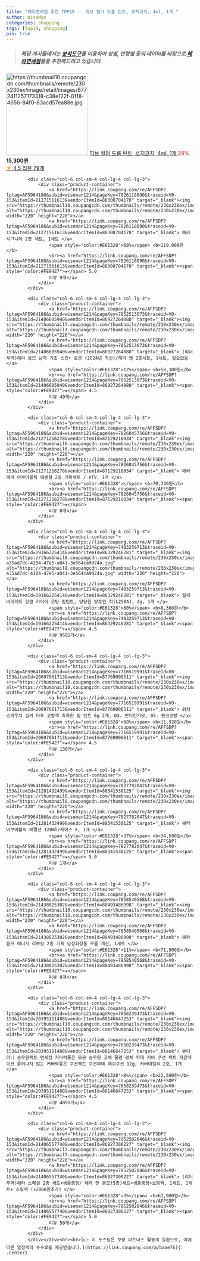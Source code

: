 ```yaml
---
title: "헤라면세점 추천 TOP10 -  피브 컬러 드롭 틴트, 로지코지, 4ml, 1개 "
author: WiseMan
categories: shopping
tags: [Top10, shopping]
pin: true
---
```


> ##### 해당 게시물에서는 [**분석도구**](https://itemscout.io/)를 이용하여 **성별**, **연령별** 등의 데이터를 바탕으로 [**헤라면세점**](https://link.coupang.com/a/baae76)들을 추천해드리고 있습니다.
<div class="container"><div class="row">
            <div class="col-6 col-sm-4 col-lg-4 col-lg-3">
                <div class="product-container">
                    <a href="https://link.coupang.com/re/AFFSDP?lptag=AF5964186&subid=wiseman1214&pageKey=6790635896&traceid=V0-153&itemId=19133381568&vendorItemId=86252955696" target="_blank"><img src="https://thumbnail10.coupangcdn.com/thumbnails/remote/230x230ex/image/retail/images/8772411257173318-c38e122f-0118-4656-84f0-83acd57ea88e.jpg" alt="https://thumbnail10.coupangcdn.com/thumbnails/remote/230x230ex/image/retail/images/8772411257173318-c38e122f-0118-4656-84f0-83acd57ea88e.jpg" width="220" height="220"></a>
                    <a href="https://link.coupang.com/re/AFFSDP?lptag=AF5964186&subid=wiseman1214&pageKey=6790635896&traceid=V0-153&itemId=19133381568&vendorItemId=86252955696" target="_blank"> 피브 컬러 드롭 틴트, 로지코지, 4ml, 1개 </a>
                    <span style="color:#E61328">28%</span> <b>15,300원</b>
                    <br><a href="https://link.coupang.com/re/AFFSDP?lptag=AF5964186&subid=wiseman1214&pageKey=6790635896&traceid=V0-153&itemId=19133381568&vendorItemId=86252955696" target="_blank"><span style="color:#FE9427">★</span> 4.5
                    리뷰 79개</a>
                </div>
            </div>
            
            <div class="col-6 col-sm-4 col-lg-4 col-lg-3">
                <div class="product-container">
                    <a href="https://link.coupang.com/re/AFFSDP?lptag=AF5964186&subid=wiseman1214&pageKey=7826118090&traceid=V0-153&itemId=21271561613&vendorItemId=88308704170" target="_blank"><img src="https://thumbnail10.coupangcdn.com/thumbnails/remote/230x230ex/image/vendor_inventory/a645/8f484d189ed6f76e8f4fafa9cd4f3ffe3ab5fb09fe11bb0e0ac3f9ae73b4.png" alt="https://thumbnail10.coupangcdn.com/thumbnails/remote/230x230ex/image/vendor_inventory/a645/8f484d189ed6f76e8f4fafa9cd4f3ffe3ab5fb09fe11bb0e0ac3f9ae73b4.png" width="220" height="220"></a>
                    <a href="https://link.coupang.com/re/AFFSDP?lptag=AF5964186&subid=wiseman1214&pageKey=7826118090&traceid=V0-153&itemId=21271561613&vendorItemId=88308704170" target="_blank"> 헤라 시그니아 2종 세트, 1세트 </a>
                    <span style="color:#E61328">68%</span> <b>119,000원</b>
                    <br><a href="https://link.coupang.com/re/AFFSDP?lptag=AF5964186&subid=wiseman1214&pageKey=7826118090&traceid=V0-153&itemId=21271561613&vendorItemId=88308704170" target="_blank"><span style="color:#FE9427">★</span> 5.0
                    리뷰 9개</a>
                </div>
            </div>
            
            <div class="col-6 col-sm-4 col-lg-4 col-lg-3">
                <div class="product-container">
                    <a href="https://link.coupang.com/re/AFFSDP?lptag=AF5964186&subid=wiseman1214&pageKey=7852513073&traceid=V0-153&itemId=21406605940&vendorItemId=86927264880" target="_blank"><img src="https://thumbnail7.coupangcdn.com/thumbnails/remote/230x230ex/image/vendor_inventory/a074/72f43a725e8ba33f1eaf6610b305c8c9d1aa98b0361c2950940fbb033717.png" alt="https://thumbnail7.coupangcdn.com/thumbnails/remote/230x230ex/image/vendor_inventory/a074/72f43a725e8ba33f1eaf6610b305c8c9d1aa98b0361c2950940fbb033717.png" width="220" height="220"></a>
                    <a href="https://link.coupang.com/re/AFFSDP?lptag=AF5964186&subid=wiseman1214&pageKey=7852513073&traceid=V0-153&itemId=21406605940&vendorItemId=86927264880" target="_blank"> (리더무역)헤라 옴므 남자 기초 스킨+ 로션 (2024년 최신)/헤라 맨 2종세트, 1세트, 필요없음 </a>
                    <span style="color:#E61328">12%</span> <b>58,300원</b>
                    <br><a href="https://link.coupang.com/re/AFFSDP?lptag=AF5964186&subid=wiseman1214&pageKey=7852513073&traceid=V0-153&itemId=21406605940&vendorItemId=86927264880" target="_blank"><span style="color:#FE9427">★</span> 4.5
                    리뷰 49개</a>
                </div>
            </div>
            
            <div class="col-6 col-sm-4 col-lg-4 col-lg-3">
                <div class="product-container">
                    <a href="https://link.coupang.com/re/AFFSDP?lptag=AF5964186&subid=wiseman1214&pageKey=7826045756&traceid=V0-153&itemId=21271216278&vendorItemId=87129218034" target="_blank"><img src="https://thumbnail6.coupangcdn.com/thumbnails/remote/230x230ex/image/vendor_inventory/13c8/9e0009a23d37e1ed6d88d6ae910fb2d9c2635a84647ecc073b2ea77513a9.jpg" alt="https://thumbnail6.coupangcdn.com/thumbnails/remote/230x230ex/image/vendor_inventory/13c8/9e0009a23d37e1ed6d88d6ae910fb2d9c2635a84647ecc073b2ea77513a9.jpg" width="220" height="220"></a>
                    <a href="https://link.coupang.com/re/AFFSDP?lptag=AF5964186&subid=wiseman1214&pageKey=7826045756&traceid=V0-153&itemId=21271216278&vendorItemId=87129218034" target="_blank"> 헤라 헤라 아쿠아볼릭 에센셜 2종 기획세트 / eTV, 1개 </a>
                    <span style="color:#E61328"></span> <b>70,340원</b>
                    <br><a href="https://link.coupang.com/re/AFFSDP?lptag=AF5964186&subid=wiseman1214&pageKey=7826045756&traceid=V0-153&itemId=21271216278&vendorItemId=87129218034" target="_blank"><span style="color:#FE9427">★</span> 
                    리뷰 0개</a>
                </div>
            </div>
            
            <div class="col-6 col-sm-4 col-lg-4 col-lg-3">
                <div class="product-container">
                    <a href="https://link.coupang.com/re/AFFSDP?lptag=AF5964186&subid=wiseman1214&pageKey=7403259713&traceid=V0-153&itemId=19166225414&vendorItemId=86329246281" target="_blank"><img src="https://thumbnail8.coupangcdn.com/thumbnails/remote/230x230ex/image/retail/images/761127400445770-a35ad7dc-4104-47e5-a041-3e564ca9d24a.jpg" alt="https://thumbnail8.coupangcdn.com/thumbnails/remote/230x230ex/image/retail/images/761127400445770-a35ad7dc-4104-47e5-a041-3e564ca9d24a.jpg" width="220" height="220"></a>
                    <a href="https://link.coupang.com/re/AFFSDP?lptag=AF5964186&subid=wiseman1214&pageKey=7403259713&traceid=V0-153&itemId=19166225414&vendorItemId=86329246281" target="_blank"> 릴리바이레드 앙큼 라이어 코팅 립틴트, 당당한 방토인 척(L250A), 4g, 1개 </a>
                    <span style="color:#E61328">60%</span> <b>8,360원</b>
                    <br><a href="https://link.coupang.com/re/AFFSDP?lptag=AF5964186&subid=wiseman1214&pageKey=7403259713&traceid=V0-153&itemId=19166225414&vendorItemId=86329246281" target="_blank"><span style="color:#FE9427">★</span> 4.5
                    리뷰 9581개</a>
                </div>
            </div>
            
            <div class="col-6 col-sm-4 col-lg-4 col-lg-3">
                <div class="product-container">
                    <a href="https://link.coupang.com/re/AFFSDP?lptag=AF5964186&subid=wiseman1214&pageKey=7716519991&traceid=V0-153&itemId=20697661713&vendorItemId=87769006511" target="_blank"><img src="https://thumbnail10.coupangcdn.com/thumbnails/remote/230x230ex/image/vendor_inventory/8dc2/0e77f98da7e7d55dbe5388061d0fae732361f1b7a43156759bc8be49987d.jpg" alt="https://thumbnail10.coupangcdn.com/thumbnails/remote/230x230ex/image/vendor_inventory/8dc2/0e77f98da7e7d55dbe5388061d0fae732361f1b7a43156759bc8be49987d.jpg" width="220" height="220"></a>
                    <a href="https://link.coupang.com/re/AFFSDP?lptag=AF5964186&subid=wiseman1214&pageKey=7716519991&traceid=V0-153&itemId=20697661713&vendorItemId=87769006511" target="_blank"> 위치스파우치 실키 타투 고발색 촉촉한 립 틴트 6g 2개, 03. 만다린가넷, 05. 핑크코랄 </a>
                    <span style="color:#E61328">68%</span> <b>11,920원</b>
                    <br><a href="https://link.coupang.com/re/AFFSDP?lptag=AF5964186&subid=wiseman1214&pageKey=7716519991&traceid=V0-153&itemId=20697661713&vendorItemId=87769006511" target="_blank"><span style="color:#FE9427">★</span> 4.5
                    리뷰 130개</a>
                </div>
            </div>
            
            <div class="col-6 col-sm-4 col-lg-4 col-lg-3">
                <div class="product-container">
                    <a href="https://link.coupang.com/re/AFFSDP?lptag=AF5964186&subid=wiseman1214&pageKey=7827782047&traceid=V0-153&itemId=21281432499&vendorItemId=88341530125" target="_blank"><img src="https://thumbnail8.coupangcdn.com/thumbnails/remote/230x230ex/image/vendor_inventory/c8e0/634c375a7eb405e05e9ff5875a000d28661060d54b28d4043be4d30ca567.jpg" alt="https://thumbnail8.coupangcdn.com/thumbnails/remote/230x230ex/image/vendor_inventory/c8e0/634c375a7eb405e05e9ff5875a000d28661060d54b28d4043be4d30ca567.jpg" width="220" height="220"></a>
                    <a href="https://link.coupang.com/re/AFFSDP?lptag=AF5964186&subid=wiseman1214&pageKey=7827782047&traceid=V0-153&itemId=21281432499&vendorItemId=88341530125" target="_blank"> 헤라 아쿠아볼릭 에멀젼 120ml/케이스 X, 1개 </a>
                    <span style="color:#E61328">37%</span> <b>34,500원</b>
                    <br><a href="https://link.coupang.com/re/AFFSDP?lptag=AF5964186&subid=wiseman1214&pageKey=7827782047&traceid=V0-153&itemId=21281432499&vendorItemId=88341530125" target="_blank"><span style="color:#FE9427">★</span> 5.0
                    리뷰 1개</a>
                </div>
            </div>
            
            <div class="col-6 col-sm-4 col-lg-4 col-lg-3">
                <div class="product-container">
                    <a href="https://link.coupang.com/re/AFFSDP?lptag=AF5964186&subid=wiseman1214&pageKey=7858540568&traceid=V0-153&itemId=21438825302&vendorItemId=88493486998" target="_blank"><img src="https://thumbnail10.coupangcdn.com/thumbnails/remote/230x230ex/image/vendor_inventory/01eb/0cc8e8529e531bed58ce2dcc20317f549b54cc2b93d65f0e2db7c901aa68.jpg" alt="https://thumbnail10.coupangcdn.com/thumbnails/remote/230x230ex/image/vendor_inventory/01eb/0cc8e8529e531bed58ce2dcc20317f549b54cc2b93d65f0e2db7c901aa68.jpg" width="220" height="220"></a>
                    <a href="https://link.coupang.com/re/AFFSDP?lptag=AF5964186&subid=wiseman1214&pageKey=7858540568&traceid=V0-153&itemId=21438825302&vendorItemId=88493486998" target="_blank"> 헤라 옴므 에너지 리부팅 2종 기획 남성화장품 주름 개선, 1세트 </a>
                    <span style="color:#E61328">11%</span> <b>71,900원</b>
                    <br><a href="https://link.coupang.com/re/AFFSDP?lptag=AF5964186&subid=wiseman1214&pageKey=7858540568&traceid=V0-153&itemId=21438825302&vendorItemId=88493486998" target="_blank"><span style="color:#FE9427">★</span> 
                    리뷰 0개</a>
                </div>
            </div>
            
            <div class="col-6 col-sm-4 col-lg-4 col-lg-3">
                <div class="product-container">
                    <a href="https://link.coupang.com/re/AFFSDP?lptag=AF5964186&subid=wiseman1214&pageKey=7658239473&traceid=V0-153&itemId=20395111488&vendorItemId=88146647253" target="_blank"><img src="https://thumbnail10.coupangcdn.com/thumbnails/remote/230x230ex/image/vendor_inventory/e551/75e9ac3ddd65e62017b0fea66240078f8045324882a3b0b59300fdefb6fe.jpg" alt="https://thumbnail10.coupangcdn.com/thumbnails/remote/230x230ex/image/vendor_inventory/e551/75e9ac3ddd65e62017b0fea66240078f8045324882a3b0b59300fdefb6fe.jpg" width="220" height="220"></a>
                    <a href="https://link.coupang.com/re/AFFSDP?lptag=AF5964186&subid=wiseman1214&pageKey=7658239473&traceid=V0-153&itemId=20395111488&vendorItemId=88146647253" target="_blank"> 뷰디아니 승무원팩트 면세점 커버력좋은 모공 승무원 고체 물광 광채 파데 커버 쿠션 팩트 파운데이션 묻어나지 않는 커버력좋은 쿠션팩트 쿠션파데 메쉬쿠션 12g, 커버데일리 2호, 1개 </a>
                    <span style="color:#E61328">8%</span> <b>22,500원</b>
                    <br><a href="https://link.coupang.com/re/AFFSDP?lptag=AF5964186&subid=wiseman1214&pageKey=7658239473&traceid=V0-153&itemId=20395111488&vendorItemId=88146647253" target="_blank"><span style="color:#FE9427">★</span> 4.5
                    리뷰 4891개</a>
                </div>
            </div>
            
            <div class="col-6 col-sm-4 col-lg-4 col-lg-3">
                <div class="product-container">
                    <a href="https://link.coupang.com/re/AFFSDP?lptag=AF5964186&subid=wiseman1214&pageKey=7852502846&traceid=V0-153&itemId=21406557740&vendorItemId=86927300227" target="_blank"><img src="https://thumbnail7.coupangcdn.com/thumbnails/remote/230x230ex/image/vendor_inventory/a074/72f43a725e8ba33f1eaf6610b305c8c9d1aa98b0361c2950940fbb033717.png" alt="https://thumbnail7.coupangcdn.com/thumbnails/remote/230x230ex/image/vendor_inventory/a074/72f43a725e8ba33f1eaf6610b305c8c9d1aa98b0361c2950940fbb033717.png" width="220" height="220"></a>
                    <a href="https://link.coupang.com/re/AFFSDP?lptag=AF5964186&subid=wiseman1214&pageKey=7852502846&traceid=V0-153&itemId=21406557740&vendorItemId=86927300227" target="_blank"> (리더무역)헤라 스페셜 2종 세트+샘플증정/ 헤라 맨 옴므(5종)세트+샘플중정+쇼핑백, 1세트, 1세트+ 쇼핑백 (+2000원추가) </a>
                    <span style="color:#E61328">3%</span> <b>61,900원</b>
                    <br><a href="https://link.coupang.com/re/AFFSDP?lptag=AF5964186&subid=wiseman1214&pageKey=7852502846&traceid=V0-153&itemId=21406557740&vendorItemId=86927300227" target="_blank"><span style="color:#FE9427">★</span> 5.0
                    리뷰 50개</a>
                </div>
            </div>
            </div></div><br><br>[👉 이 포스팅은 쿠팡 파트너스 활동의 일환으로, 이에 따른 일정액의 수수료를 제공받습니다.](https://link.coupang.com/a/baae76){: .center}